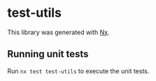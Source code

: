 # test-utils

This library was generated with [Nx](https://nx.dev).

## Running unit tests

Run `nx test test-utils` to execute the unit tests.
